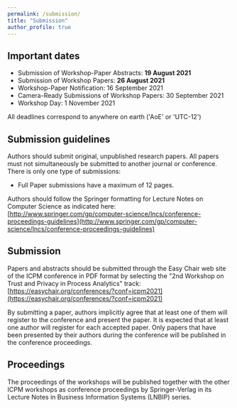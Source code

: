 ```yaml
---
permalink: /submission/
title: "Submission"
author_profile: true
---
```


## Important dates

* Submission of Workshop-Paper Abstracts: **19 August 2021**
* Submission of Workshop Papers: **26 August 2021**
* Workshop-Paper Notification: 16 September 2021
* Camera-Ready Submissions of Workshop Papers: 30 September 2021
* Workshop Day: 1 November 2021

All deadlines correspond to anywhere on earth ('AoE' or 'UTC-12')

## Submission guidelines
Authors should submit original, unpublished research papers. All papers must not simultaneously be submitted to another journal or conference. There is only one type of submissions:

* Full Paper submissions have a maximum of 12 pages.

Authors should follow the Springer formatting for Lecture Notes on Computer Science as indicated here:
[http://www.springer.com/gp/computer-science/lncs/conference-proceedings-guidelines](http://www.springer.com/gp/computer-science/lncs/conference-proceedings-guidelines)

## Submission
Papers and abstracts should be submitted through the Easy Chair web site of the ICPM conference in PDF format by selecting the "2nd Workshop on Trust and Privacy in Process Analytics" track:
[https://easychair.org/conferences/?conf=icpm2021](https://easychair.org/conferences/?conf=icpm2021)

By submitting a paper, authors implicitly agree that at least one of them will register to the conference and present the paper. It is expected that at least one author will register for each accepted paper. Only papers that have been presented by their authors during the conference will be published in the conference proceedings.

## Proceedings
The proceedings of the workshops will be published together with the other ICPM workshops as conference proceedings by Springer-Verlag in its Lecture Notes in Business Information Systems (LNBIP) series.
